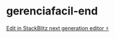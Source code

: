 # gerenciafacil-end

[Edit in StackBlitz next generation editor ⚡️](https://stackblitz.com/~/github.com/rps-ifpr/gerenciafacil-end)